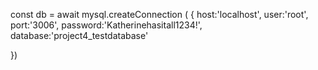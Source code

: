 const db = await mysql.createConnection ( {
    host:'localhost',
    user:'root',
    port:'3006',
    password:'Katherinehasitall1234!',
    database:'project4_testdatabase'

})
